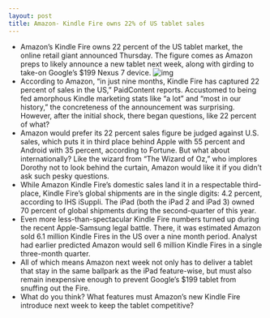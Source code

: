 ```yaml
---
layout: post
title: Amazon- Kindle Fire owns 22% of US tablet sales
---
```

* Amazon’s Kindle Fire owns 22 percent of the US tablet market, the online retail giant announced Thursday. The figure comes as Amazon preps to likely announce a new tablet next week, along with girding to take-on Google’s $199 Nexus 7 device.
![img](http://media.idownloadblog.com/wp-content/uploads/2012/04/kindle-fire.jpg)
* According to Amazon, “in just nine months, Kindle Fire has captured 22 percent of sales in the US,” PaidContent reports. Accustomed to being fed amorphous Kindle marketing stats like “a lot” and “most in our history,” the concreteness of the announcement was surprising. However, after the initial shock, there began questions, like 22 percent of what?
* Amazon would prefer its 22 percent sales figure be judged against U.S. sales, which puts it in third place behind Apple with 55 percent and Android with 35 percent, according to Fortune. But what about internationally? Like the wizard from “The Wizard of Oz,” who implores Dorothy not to look behind the curtain, Amazon would like it if you didn’t ask such pesky questions.
* While Amazon Kindle Fire’s domestic sales land it in a respectable third-place, Kindle Fire’s global shipments are in the single digits: 4.2 percent, according to IHS iSuppli. The iPad (both the iPad 2 and iPad 3) owned 70 percent of global shipments during the second-quarter of this year.
* Even more less-than-spectacular Kindle Fire numbers turned up during the recent Apple-Samsung legal battle. There, it was estimated Amazon sold 6.1 million Kindle Fires in the US over a nine month period. Analyst had earlier predicted Amazon would sell 6 million Kindle Fires in a single three-month quarter.
* All of which means Amazon next week not only has to deliver a tablet that stay in the same ballpark as the iPad feature-wise, but must also remain inexpensive enough to prevent Google’s $199 tablet from snuffing out the Fire.
* What do you think? What features must Amazon’s new Kindle Fire introduce next week to keep the tablet competitive?

